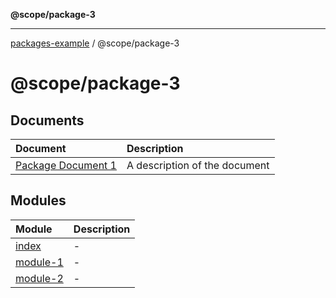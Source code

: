 **@scope/package-3**

***

[packages-example](../README.md) / @scope/package-3

# @scope/package-3

## Documents

| Document | Description |
| :------ | :------ |
| [Package Document 1](documents/Package-Document-1.md) | A description of the document |

## Modules

| Module | Description |
| :------ | :------ |
| [index](index.md) | - |
| [module-1](module-1.md) | - |
| [module-2](module-2.md) | - |
